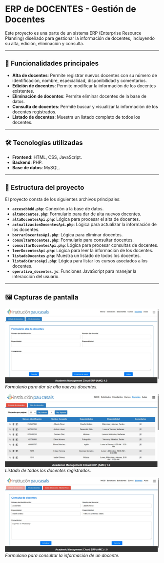 # ERP de DOCENTES - Gestión de Docentes

Este proyecto es una parte de un sistema ERP (Enterprise Resource Planning) diseñado para gestionar la información de docentes, incluyendo su alta, edición, eliminación y consulta.

---

## 🚀 Funcionalidades principales

- **Alta de docentes**: Permite registrar nuevos docentes con su número de identificación, nombre, especialidad, disponibilidad y comentarios.
- **Edición de docentes**: Permite modificar la información de los docentes existentes.
- **Eliminación de docentes**: Permite eliminar docentes de la base de datos.
- **Consulta de docentes**: Permite buscar y visualizar la información de los docentes registrados.
- **Listado de docentes**: Muestra un listado completo de todos los docentes.

---

## 🛠️ Tecnologías utilizadas

- **Frontend**: HTML, CSS, JavaScript.
- **Backend**: PHP.
- **Base de datos**: MySQL.

---

## 📂 Estructura del proyecto

El proyecto consta de los siguientes archivos principales:

- **`accesobbdd.php`**: Conexión a la base de datos.
- **`altaDocentes.php`**: Formulario para dar de alta nuevos docentes.
- **`altaDocentesApi.php`**: Lógica para procesar el alta de docentes.
- **`actualizacionDocentesApi.php`**: Lógica para actualizar la información de los docentes.
- **`borrarDocentesApi.php`**: Lógica para eliminar docentes.
- **`consultarDocentes.php`**: Formulario para consultar docentes.
- **`consultarDocentesApi.php`**: Lógica para procesar consultas de docentes.
- **`leerDocentesApi.php`**: Lógica para leer la información de los docentes.
- **`listadoDocentes.php`**: Muestra un listado de todos los docentes.
- **`listadoCursosApi.php`**: Lógica para listar los cursos asociados a los docentes.
- **`operativa_docentes.js`**: Funciones JavaScript para manejar la interacción del usuario.

---

## 🖼️ Capturas de pantalla

![Formulario de alta de docentes](capturas/altaDocentes.jpg)  
*Formulario para dar de alta nuevos docentes.*

![Listado de docentes](capturas/docentesIndex.jpg)  
*Listado de todos los docentes registrados.*

![Consulta de docentes](capturas/consultarDocentes.jpg)  
*Formulario para consultar la información de un docente.*
